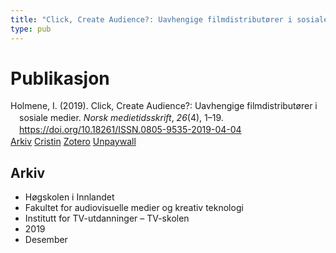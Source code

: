 ```yaml
---
title: "Click, Create Audience?: Uavhengige filmdistributører i sosiale medier"
type: pub
---
```

<h1>Publikasjon</h1>
<article id="csl-bib-container-ILKAHJJM" class="csl-bib-container">
  <div class="csl-bib-body" style="line-height: 1.35; padding-left: 1em; text-indent:-1em;">
  <div class="csl-entry">Holmene, I. (2019). Click, Create Audience?: Uavhengige filmdistribut&#xF8;rer i sosiale medier. <i>Norsk medietidsskrift</i>, <i>26</i>(4), 1&#x2013;19. <a href="https://doi.org/10.18261/ISSN.0805-9535-2019-04-04">https://doi.org/10.18261/ISSN.0805-9535-2019-04-04</a></div>
</div>
  <div class="csl-bib-buttons">
    <a href="#taxonomy-article-ILKAHJJM" class="csl-bib-button">Arkiv</a>
    <a href="https://app.cristin.no/results/show.jsf?id=1758762" alt="Cristin URL" class="csl-bib-button">Cristin</a>
    <a href="http://zotero.org/groups/5022929/items/ILKAHJJM" alt="Zotero URL" class="csl-bib-button">Zotero</a>
    <a href="https://www.idunn.no/file/pdf/67167427/click_create_audience.pdf" class="csl-bib-button">Unpaywall</a>
  </div>
  <div id="csl-bib-meta-container-ILKAHJJM"></div>
</article>
<div id="csl-bib-meta-ILKAHJJM" class="csl-bib-meta">
  <article id="taxonomy-article-ILKAHJJM" class="taxonomy-article">
    <h1>Arkiv</h1>
    <ul>
      <li>Høgskolen i Innlandet</li>
      <li>Fakultet for audiovisuelle medier og kreativ teknologi</li>
      <li>Institutt for TV-utdanninger – TV-skolen</li>
      <li>2019</li>
      <li>Desember</li>
    </ul>
  </article>
</div>

